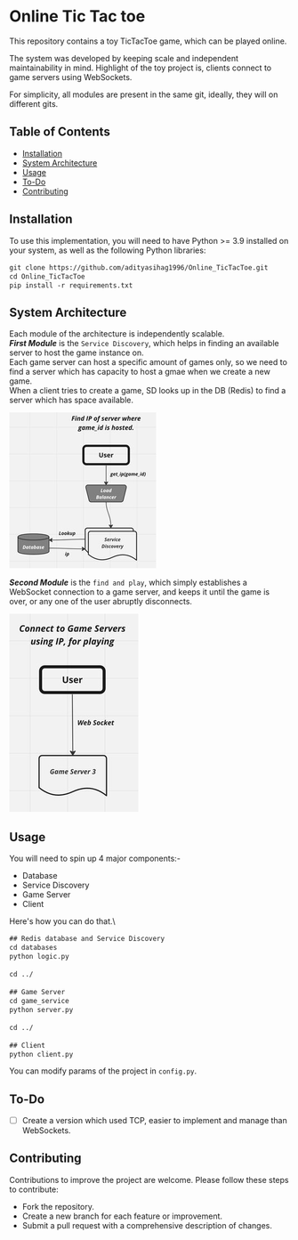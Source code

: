 # Online Tic Tac toe
This repository contains a toy TicTacToe game, which can be played online.

The system was developed by keeping scale and independent maintainability in mind.
Highlight of the toy project is, clients connect to game servers using WebSockets.

For simplicity, all modules are present in the same git, ideally, they will on different gits.

## Table of Contents

- [Installation](#Installation)
- [System Architecture](#SystemArchitecture)
- [Usage](#Usage)
- [To-Do](#to-do)
- [Contributing](#contributing)

## Installation
To use this implementation, you will need to have Python >= 3.9 installed on your system, as well as the following Python libraries:

```
git clone https://github.com/adityasihag1996/Online_TicTacToe.git
cd Online_TicTacToe
pip install -r requirements.txt
```

## System Architecture
Each module of the architecture is independently scalable.\
_**First Module**_ is the `Service Discovery`, which helps in finding an available server to host the game instance on.\
Each game server can host a specific amount of games only, so we need to find a server which has capacity to host a gmae when we create a new game.\
When a client tries to create a game, SD looks up in the DB (Redis) to find a server which has space available.

![Sample Image](/sysdes1.jpg "Sample Image Title")

_**Second Module**_ is the `find and play`, which simply establishes a WebSocket connection to a game server, and keeps it until the game is over, or any one of the user abruptly disconnects.

![Sample Image](/sysdes2.jpg "Sample Image Title")

## Usage
You will need to spin up 4 major components:-
- Database
- Service Discovery
- Game Server
- Client

Here's how you can do that.\

```
## Redis database and Service Discovery
cd databases
python logic.py

cd ../

## Game Server
cd game_service
python server.py

cd ../

## Client
python client.py
```

You can modify params of the project in `config.py`.

## To-Do

- [ ] Create a version which used TCP, easier to implement and manage than WebSockets.

## Contributing
Contributions to improve the project are welcome. Please follow these steps to contribute:

- Fork the repository.
- Create a new branch for each feature or improvement.
- Submit a pull request with a comprehensive description of changes.
